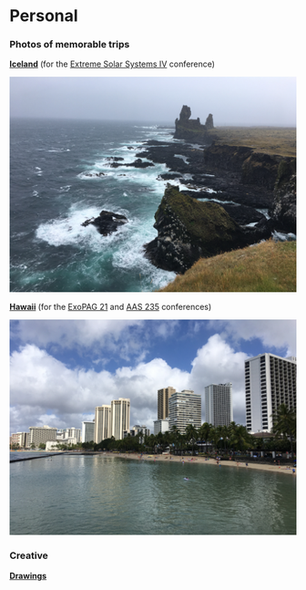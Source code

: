 # Personal

### Photos of memorable trips

[**Iceland**](https://hematthi.github.io/personal/iceland.html)
(for the [Extreme Solar Systems IV](https://sites.northwestern.edu/iceland2019/) conference)
<center><img src="/personal/photos_iceland/Snaefellsnes_coast2.JPG" alt="Snaefellsnes coast" width="800"/></center> 


[**Hawaii**](https://hematthi.github.io/personal/iceland.html)
(for the [ExoPAG 21](https://exoplanets.nasa.gov/exep/events/292/exopag-21/) and [AAS 235](https://aas.org/meetings/aas235) conferences)
<center><img src="/personal/photos_hawaii/Waikiki_beach1.JPG" alt="Waikiki beach" width="800"/></center> 



### Creative

[**Drawings**](https://hematthi.github.io/personal/drawings.html)
